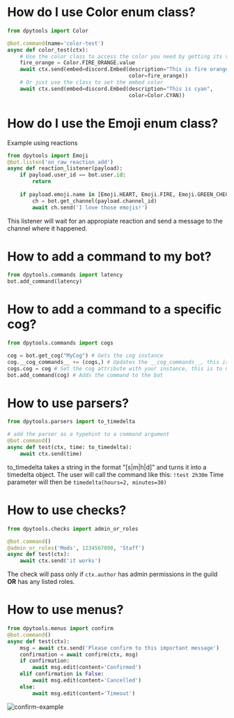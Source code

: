 
# How do I use Color enum class?
```python
from dpytools import Color

@bot.command(name='color-test')
async def color_test(ctx):
    # Use the color class to access the color you need by getting its value
    fire_orange = Color.FIRE_ORANGE.value
    await ctx.send(embed=discord.Embed(description="This is fire orange color",
                                       color=fire_orange))
    # Or just use the class to set the embed color
    await ctx.send(embed=discord.Embed(description="This is cyan",
                                       color=Color.CYAN))
```

# How do I use the Emoji enum class?
Example using reactions
```python
from dpytools import Emoji
@bot.listen('on_raw_reaction_add')
async def reaction_listener(payload):
    if payload.user_id == bot.user.id: 
        return
    
    if payload.emoji.name in [Emoji.HEART, Emoji.FIRE, Emoji.GREEN_CHECK]:
        ch = bot.get_channel(payload.channel_id)
        await ch.send('I love those emojis!')
```
This listener will wait for an appropiate reaction and send a message to the channel where it happened.

# How to add a command to my bot?
```python
from dpytools.commands import latency
bot.add_command(latency)
```

# How to add a command to a specific cog?
```python
from dpytools.commands import cogs

cog = bot.get_cog("MyCog") # Gets the cog instance
cog.__cog_commands__ += (cogs,) # Updates the __cog_commands__, this is to show up in HelpCommand
cogs.cog = cog # Set the cog attribute with your instance, this is to make the library pass self
bot.add_command(cog) # Adds the command to the bot
```

# How to use parsers?
```python
from dpytools.parsers import to_timedelta

# add the parser as a typehint to a command argument
@bot.command()
async def test(ctx, time: to_timedelta):
    await ctx.send(time)
```
to_timedelta takes a string in the format "<number>[s|m|h|d]" and turns it into a timedelta object.
The user will call the command like this: `!test 2h30m`
Time parameter will then be `timedelta(hours=2, minutes=30)`

# How to use checks?
```python
from dpytools.checks import admin_or_roles

@bot.command()
@admin_or_roles('Mods', 1234567890, 'Staff')
async def test(ctx):
    await ctx.send('it works')
```
The check will pass only if `ctx.author` has admin permissions in the guild **OR** has any listed roles.

# How to use menus?
```python
from dpytools.menus import confirm
@bot.command()
async def test(ctx):
    msg = await ctx.send('Please confirm to this important message')
    confirmation = await confirm(ctx, msg)
    if confirmation:
        await msg.edit(content='Confirmed')
    elif confirmation is False:
        await msg.edit(content='Cancelled')
    else:
        await msg.edit(content='Timeout')
```
![confirm-example](https://user-images.githubusercontent.com/62080903/116580087-a89a0300-a8d8-11eb-8916-d19a0bf0853f.gif)















